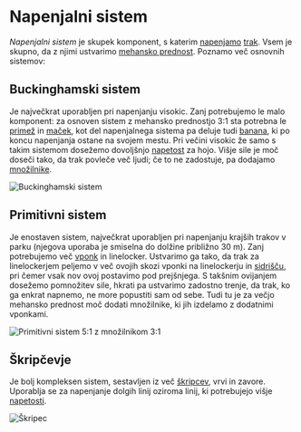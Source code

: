 # Napenjalni sistem

_Napenjalni sistem_ je skupek komponent, s katerim [napenjamo](napenjanje) [trak](trak). Vsem je skupno, da z njimi ustvarimo [mehansko prednost](mehanska-prednost). Poznamo več osnovnih sistemov:

## Buckinghamski sistem

Je največkrat uporabljen pri napenjanju visokic. Zanj potrebujemo le malo komponent: za osnoven sistem z mehansko prednostjo 3:1 sta potrebna le [primež](primez) in [maček](macek), kot del napenjalnega sistema pa deluje tudi [banana](banana), ki po koncu napenjanja ostane na svojem mestu. Pri večini visokic že samo s takim sistemom dosežemo dovoljšnjo [napetost](napetost) za hojo. Višje sile je moč doseči tako, da trak povleče več ljudi; če to ne zadostuje, pa dodajamo [množilnike](mnozilnik).

![Buckinghamski sistem](images/buckingham.jpg)

## Primitivni sistem

Je enostaven sistem, največkrat uporabljen pri napenjanju krajših trakov v parku (njegova uporaba je smiselna do dolžine približno 30 m). Zanj potrebujemo več [vponk](vponka) in linelocker. Ustvarimo ga tako, da trak za linelockerjem peljemo v več ovojih skozi vponki na linelockerju in [sidrišču](sidrisce), pri čemer vsak nov ovoj postavimo pod prejšnjega. S takšnim ovijanjem dosežemo pomnožitev sile, hkrati pa ustvarimo zadostno trenje, da trak, ko ga enkrat napnemo, ne more popustiti sam od sebe. Tudi tu je za večjo mehansko prednost moč dodati množilnike, ki jih izdelamo z dodatnimi vponkami.

![Primitivni sistem 5:1 z množilnikom 3:1](images/primitiv.jpg)

## Škripčevje

Je bolj kompleksen sistem, sestavljen iz več [škripcev](skripec), vrvi in zavore. Uporablja se za napenjanje dolgih linij oziroma linij, ki potrebujejo višje [napetosti](napetost).

![Škripec](images/skripec.jpg)
